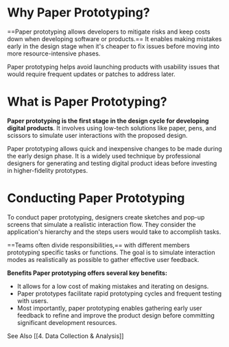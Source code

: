 # Why Paper Prototyping?
==Paper prototyping allows developers to mitigate risks and keep costs down when developing software or products.== It enables making mistakes early in the design stage when it's cheaper to fix issues before moving into more resource-intensive phases.

Paper prototyping helps avoid launching products with usability issues that would require frequent updates or patches to address later.

# What is Paper Prototyping? 
**Paper prototyping is the first stage in the design cycle for developing digital products**. It involves using low-tech solutions like paper, pens, and scissors to simulate user interactions with the proposed design. 

Paper prototyping allows quick and inexpensive changes to be made during the early design phase. It is a widely used technique by professional designers for generating and testing digital product ideas before investing in higher-fidelity prototypes.

# Conducting Paper Prototyping 
To conduct paper prototyping, designers create sketches and pop-up screens that simulate a realistic interaction flow. They consider the application's hierarchy and the steps users would take to accomplish tasks. 

==Teams often divide responsibilities,== with different members prototyping specific tasks or functions. The goal is to simulate interaction modes as realistically as possible to gather effective user feedback.

**Benefits Paper prototyping offers several key benefits:**
- It allows for a low cost of making mistakes and iterating on designs. 
- Paper prototypes facilitate rapid prototyping cycles and frequent testing with users. 
- Most importantly, paper prototyping enables gathering early user feedback to refine and improve the product design before committing significant development resources.

See Also
[[4. Data Collection & Analysis]]